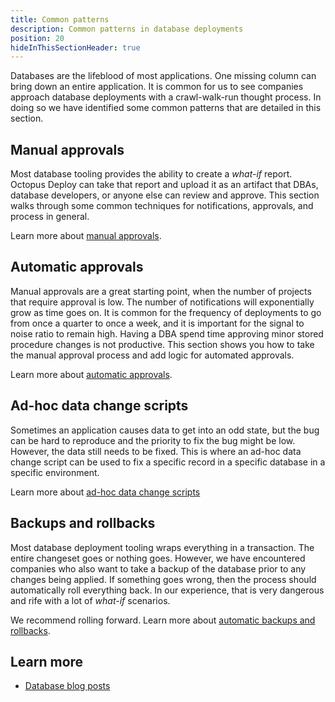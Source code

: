 ```yaml
---
title: Common patterns
description: Common patterns in database deployments
position: 20
hideInThisSectionHeader: true
---
```


Databases are the lifeblood of most applications.  One missing column can bring down an entire application.  It is common for us to see companies approach database deployments with a crawl-walk-run thought process.  In doing so we have identified some common patterns that are detailed in this section.

## Manual approvals

Most database tooling provides the ability to create a *what-if* report.  Octopus Deploy can take that report and upload it as an artifact that DBAs, database developers, or anyone else can review and approve.  This section walks through some common techniques for notifications, approvals, and process in general.

Learn more about [manual approvals](/docs/deployments/databases/common-patterns/manual-approvals.md).

## Automatic approvals

Manual approvals are a great starting point, when the number of projects that require approval is low.  The number of notifications will exponentially grow as time goes on.  It is common for the frequency of deployments to go from once a quarter to once a week, and it is important for the signal to noise ratio to remain high.  Having a DBA spend time approving minor stored procedure changes is not productive.  This section shows you how to take the manual approval process and add logic for automated approvals.

Learn more about [automatic approvals](/docs/deployments/databases/common-patterns/automatic-approvals.md).

## Ad-hoc data change scripts

Sometimes an application causes data to get into an odd state, but the bug can be hard to reproduce and the priority to fix the bug might be low. However, the data still needs to be fixed.  This is where an ad-hoc data change script can be used to fix a specific record in a specific database in a specific environment.

Learn more about [ad-hoc data change scripts](/docs/deployments/databases/common-patterns/adhoc-data-changes.md)

## Backups and rollbacks

Most database deployment tooling wraps everything in a transaction.  The entire changeset goes or nothing goes.  However, we have encountered companies who also want to take a backup of the database prior to any changes being applied.  If something goes wrong, then the process should automatically roll everything back.  In our experience, that is very dangerous and rife with a lot of *what-if* scenarios.

We recommend rolling forward.  Learn more about [automatic backups and rollbacks](/docs/deployments/databases/common-patterns/backups-rollbacks.md).

## Learn more

- [Database blog posts](https://octopus.com/blog/tag/database%20deployments)